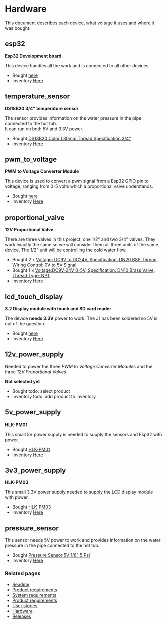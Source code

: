 # Hardware
This document describes each device, what voltage it uses and where it was bought.

## esp32
__Esp32 Development board__

This device handles all the work and is connected to all other devices.

 - Bought [here](https://www.aliexpress.com/item/32801621054.html?spm=a2g0s.9042311.0.0.27424c4dOggB1n)
 - Inventory [Here](http://parts.guttih.com/parts/view/5bfab5e0ec065a5ac2786934)


## temperature_sensor
__DS18B20 3/4" temperature sensor__ 

The sensor provides information on the water pressure in the pipe connected to the hot tub.  
It can run on both 5V and 3.3V power.

- Bought [DS18B20 Color L30mm Thread Specification 3/4"](https://www.aliexpress.com/item/32881183992.html?spm=a2g0s.12269583.0.0.43c751fcxDyDbt) 
- Inventory [Here](http://parts.guttih.com/parts/view/60c1c1c063ec3e056918c551)

## pwm_to_voltage
__PWM to Voltage Converter Module__

This device is used to convert a pwm signal from a Esp32 GPIO pin to voltage, ranging from 0-5 volts which a
proportional valve understands.


- Bought [here](https://www.aliexpress.com/item/4000169156580.html?spm=a2g0s.12269583.0.0.7faa1ca26zCgTQ)
- Inventory [Here](http://parts.guttih.com/parts/view/5eff93f45025df04fc393477)

## proportional_valve
__12V Proportional Valve__

There are three valves in this project, one 1/2" and two 3/4" valves.  They work exactly the same so we will consider 
them all three units of the same device.  The 1/2" unit will be controlling the cold water flow.

- Bought 2 x [Voltage: DC9V to DC24V, Specification: DN20 BSP Thread, Wiring Control: 0V to 5V Signal](https://www.aliexpress.com/item/32819881011.html?spm=a2g0s.12269583.0.0.112c1eaeyGDt8f)
- Bought 1 x [Voltage:DC9V-24V 0-5V, Specification: DN10 Brass Valve, Thread Type: NPT](https://www.aliexpress.com/item/33037988030.html?spm=a2g0s.12269583.0.0.6c674a42N25diC)
- Inventory [Here](http://parts.guttih.com/parts/view/5e2589736d7d870510d99be2)

## lcd_touch_display
  __3.2 Display module with touch and SD card reader__

  The device __needs 3.3V__ power to work.  The J1 has been soldered so 5V is out of the question.


- Bought [here](https://www.aliexpress.com/item/33040270372.html?spm=a2g0s.12269583.0.0.437c3e40dV19J4)
- Inventory [Here](http://parts.guttih.com/parts/view/60f1a0d4ea0ad5055e96116e)

## 12v_power_supply

Needed to power the three _PWM to Voltage Converter Modules_ and the three _12V Proportional Valves_

__Not selected yet__
- Bought todo: select product
- Inventory todo: add product to inventory

## 5v_power_supply

__HLK-PM01__ 

This small 5V power supply is needed to supply the sensors and Esp32  with power.

- Bought [HLK-PM01](https://www.aliexpress.com/item/32504127465.html?spm=a2g0s.9042311.0.0.27424c4dOggB1n)
- Inventory [Here](http://parts.guttih.com/parts/view/5bfab8d3ec065a5ac2786938)


## 3v3_power_supply

__HLK-PM03__ 

This small 3.3V power supply needed to supply the LCD display module with power.

- Bought [HLK-PM03](https://www.aliexpress.com/item/33017439935.html?spm=a2g0s.12269583.0.0.21d63b95WBx44E)
- Inventory [Here](http://parts.guttih.com/parts/view/5f032e855025df04fc393494)


## pressure_sensor

This sensor needs 5V power to work and provides information on the water pressure in the pipe connected to the hot tub.

- Bought [Pressure Sensor 5V 1/8" 5 Psi](https://www.aliexpress.com/item/4000263209249.html?spm=a2g0s.12269583.0.0.5dd91d80iwCJ6y)
- Inventory [Here](http://parts.guttih.com/parts/view/60cc6e7b395390058cb396d8)


 ### Related pages
 * [Readme]
 * [Product requirements]
 * [System requirements]
 * [Product requirements]
 * [User stories]
 * [Hardware]
 * [Releases]


[Readme]: ../../README.md
[Product requirements]: ./productRequirements.md
[System requirements]: ./sSystemRequirements.md
[User stories]: ./userStories.md
[Hardware]: ./hardware.md
[Releases]: ./releases.md

